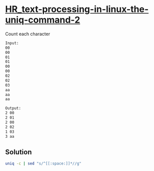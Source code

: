 # [HR_text-processing-in-linux-the-uniq-command-2](https://www.hackerrank.com/challenges/text-processing-in-linux-the-uniq-command-2)

Count each character

```txt
Input:
00
00
01
01
00
00
02
02
03
aa
aa
aa

Output:
2 00
2 01
2 00
2 02
1 03
3 aa
```

## Solution

```sh
uniq -c | sed "s/^[[:space:]]*//g"
```
